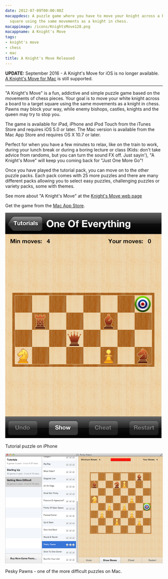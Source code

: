 ```yaml
---
date: 2012-07-09T00:00:00Z
macappdesc: A puzzle game where you have to move your knight across a board to a target
  square using the same movements as a knight in chess.
macappimage: /icons/KnightsMove128.png
macappname: A Knight's Move
tags:
- knight's move
- chess
- mac
title: A Knight's Move Released
---
```


**UPDATE:** September 2016 - A Knight's Move for iOS is no longer available.<br>
[A Knight's Move for Mac][1] is still supported.

---

"A Knight's Move" is a fun, addictive and simple puzzle game based on the
movements of chess pieces. Your goal is to move your white knight across a board
to a target square using the same movements as a knight in chess. Pawns may
block your way, while enemy bishops, castles, knights and the queen may try to
stop you.

The game is available for iPad, iPhone and iPod Touch from the iTunes Store and
requires iOS 5.0 or later. The Mac version is available from the Mac App Store
and requires OS X 10.7 or later.

Perfect for when you have a few minutes to relax, like on the train to work,
during your lunch break or during a boring lecture or class (Kids: don't take
advice from randoms, but you can turn the sound FX off. Just sayin'), "A
Knight's Move" will keep you coming back for "Just One More Go"!

Once you have played the tutorial pack, you can move on to the other puzzle
packs. Each pack comes with 25 more puzzles and there are many different packs
allowing you to select easy puzzles, challenging puzzles or variety packs, some
with themes.

See more about "A Knight's Move" at the [Knight's Move web page][1]

Get the game from the
<a href="http://itunes.apple.com/app/a-knights-move/id533321133" target="_blank">Mac
App Store</a>.

<img title="Tutorial puzzle on iPhone" src="/images/Tutorial-500.png" alt="Tutorial puzzle on iPhone"/>

Tutorial puzzle on iPhone

[<img title="Pesky Pawns - one of the more difficult puzzles on Mac." src="/images/PeskyPawns-600.png" alt="Pesky Pawns - one of the more difficult puzzles on Mac." />][3]

Pesky Pawns - one of the more difficult puzzles on Mac.

[1]: /knightsmove/
[3]: /images/PeskyPawns.png
